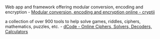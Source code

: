 

Web app and framework offering modular conversion, encoding and encryption - [Modular conversion, encoding and encryption online - cryptii](https://cryptii.com/)

a collection of over 900 tools to help solve games, riddles, ciphers, mathematics, puzzles, etc. - [dCode - Online Ciphers, Solvers, Decoders, Calculators](https://www.dcode.fr/en)

